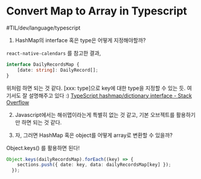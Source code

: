 # Convert Map to Array in Typescript 
#TIL/dev/language/typescript

1. HashMap의 interface 혹은 type은 어떻게 지정해야할까? 

`react-native-calendars` 를 참고한 결과,

```typescript
interface DailyRecordsMap {
	[date: string]: DailyRecord[];
}
```

위처럼 하면 되는 것 같다. [xxx: type]으로 key에 대한 type을 지정할 수 있는 듯. 
여기서도 잘 설명해주고 있다 :) 
[TypeScript hashmap/dictionary interface - Stack Overflow](https://stackoverflow.com/a/42211573/12330603)


2. Javascript에서는 해쉬맵이라는게 특별히 없는 것 같고, 기본 오브젝트를 활용하기만 하면 되는 것 같다. 

3. 자, 그러면 HashMap 혹은 object를 어떻게 array로 변환할 수 있을까?  

Object.keys() 를 활용하면 된다! 

```typescript
Object.keys(dailyRecordsMap).forEach((key) => {
    sections.push({ date: key, data: dailyRecordsMap[key] });
  });

```